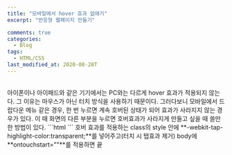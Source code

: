 ```yaml
---
title: "모바일에서 hover 효과 없애기"
excerpt: "반응형 웹페이지 만들기"

comments: true
categories:
  - Blog
tags:
  - HTML/CSS
last_modified_at: 2020-08-28T
---
```


<br>
아이폰이나 아이패드와 같은 기기에서는 PC와는 다르게 hover 효과가 적용되지 않는다.  
그 이유는 마우스가 아닌 터치 방식을 사용하기 때문이다.  
그러다보니 모바일에서 드랍다운 메뉴 같은 경우, 한 번 누르면 계속 호버된 상태가 되어 효과가 사라지지 않는 경우가 있다.  
이 때 화면의 다른 부분을 누르면 호버효과가 사라지게 만들고 싶을 때 쓸만한 방법이 있다.
```html
<!DOCTYPE html>
<html>
  <head>
    <meta charset="utf-8">
    <meta name="viewport" content="width=device-width">
    <title>모바일에서 hover 효과 없애기</title>
    <link href="style.css" rel="stylesheet" type="text/css" />
    <style>
@media ( max-width: 768px ){
        button {
          -webkit-tap-highlight-color:transparent;
        }
      }
    </style>
  </head>
  <body ontouchstart="">

  </body>
```
호버 효과를 적용하는 class의 style 안에 **-webkit-tap-highlight-color:transparent;**를 넣어주고(터치 시 탭효과 제거)  
body에 **ontouchstart=""**를 적용하면 끝
